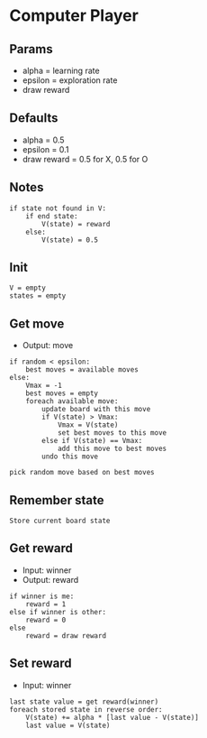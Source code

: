 # Computer Player

## Params

* alpha = learning rate
* epsilon = exploration rate
* draw reward

## Defaults

* alpha = 0.5
* epsilon = 0.1
* draw reward = 0.5 for X, 0.5 for O

## Notes

```
if state not found in V:
    if end state:
        V(state) = reward
    else:
        V(state) = 0.5
```

## Init

```
V = empty
states = empty
```

## Get move

* Output: move

```
if random < epsilon:
    best moves = available moves
else:
    Vmax = -1
    best moves = empty
    foreach available move:
        update board with this move
        if V(state) > Vmax:
            Vmax = V(state)
            set best moves to this move
        else if V(state) == Vmax:
            add this move to best moves
        undo this move
    
pick random move based on best moves
```

## Remember state

```
Store current board state
```

## Get reward

* Input: winner
* Output: reward

```
if winner is me:
    reward = 1
else if winner is other:
    reward = 0
else
    reward = draw reward
```

## Set reward

* Input: winner

```
last state value = get reward(winner)
foreach stored state in reverse order:
    V(state) += alpha * [last value - V(state)]
    last value = V(state)
```

